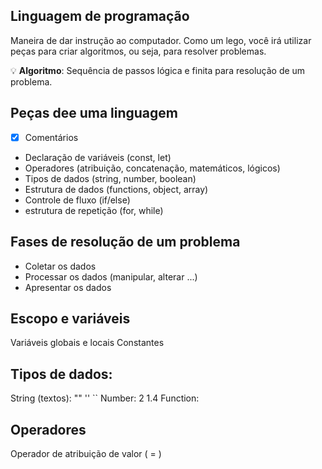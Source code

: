 ## Linguagem de programação

Maneira de dar instrução ao computador.
Como um lego, você irá utilizar peças para criar algoritmos, ou seja, para resolver problemas.

💡 **Algoritmo**: Sequência de passos lógica e finita para resolução de um problema.

## Peças dee uma linguagem
- [x] Comentários
- Declaração de variáveis (const, let)
- Operadores (atribuição, concatenação, matemáticos, lógicos)
- Tipos de dados (string, number, boolean)
- Estrutura de dados (functions, object, array)
- Controle de fluxo (if/else)
- estrutura de repetição (for, while)

## Fases de resolução de um problema
- Coletar os dados
- Processar os dados (manipular, alterar ...)
- Apresentar os dados

## Escopo e variáveis
Variáveis globais e locais
Constantes

## Tipos de dados:
String (textos): "" '' ``
Number: 2 1.4
Function: 

## Operadores
Operador de atribuição de valor ( = )